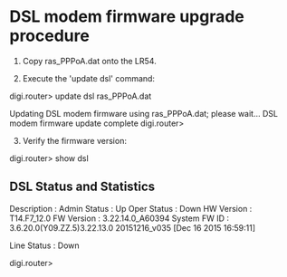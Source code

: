 DSL modem firmware upgrade procedure
====================================

1. Copy ras_PPPoA.dat onto the LR54.

2. Execute the 'update dsl' command:

digi.router> update dsl ras_PPPoA.dat

Updating DSL modem firmware using ras_PPPoA.dat; please wait...
DSL modem firmware update complete
digi.router>

3. Verify the firmware version:

digi.router> show dsl

 DSL Status and Statistics
 -------------------------
 Description      : 
 Admin Status     : Up
 Oper Status      : Down
 HW Version       : T14.F7_12.0
 FW Version       : 3.22.14.0_A60394
 System FW ID     : 3.6.20.0(Y09.ZZ.5)3.22.13.0 20151216_v035  [Dec 16 2015 16:59:11]

 Line Status      : Down

digi.router> 